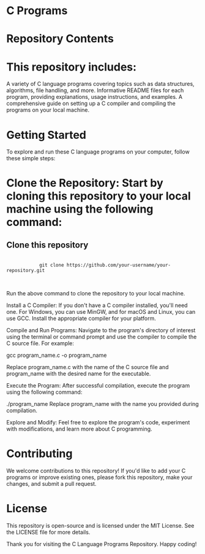 # C Programs
# Repository Contents
# This repository includes:

A variety of C language programs covering topics such as data structures, algorithms, file handling, and more.
Informative README files for each program, providing explanations, usage instructions, and examples.
A comprehensive guide on setting up a C compiler and compiling the programs on your local machine.

# Getting Started
To explore and run these C language programs on your computer, follow these simple steps:

# Clone the Repository: Start by cloning this repository to your local machine using the following command:

<!DOCTYPE html>
<html>
<head>
    <title>Git Clone Box</title>
</head>
<body>
    <h2>Clone this repository</h2>
    <pre>
        <code>
            git clone https://github.com/your-username/your-repository.git
        </code>
    </pre>
    <p>Run the above command to clone the repository to your local machine.</p>
</body>
</html>


Install a C Compiler: If you don't have a C compiler installed, you'll need one. For Windows, you can use MinGW, and for macOS and Linux, you can use GCC. Install the appropriate compiler for your platform.

Compile and Run Programs: Navigate to the program's directory of interest using the terminal or command prompt and use the compiler to compile the C source file. For example:

gcc program_name.c -o program_name

Replace program_name.c with the name of the C source file and program_name with the desired name for the executable.

Execute the Program: After successful compilation, execute the program using the following command:

./program_name
Replace program_name with the name you provided during compilation.

Explore and Modify: Feel free to explore the program's code, experiment with modifications, and learn more about C programming.

# Contributing
We welcome contributions to this repository! If you'd like to add your C programs or improve existing ones, please fork this repository, make your changes, and submit a pull request.

# License
This repository is open-source and is licensed under the MIT License. See the LICENSE file for more details.

Thank you for visiting the C Language Programs Repository. Happy coding!

